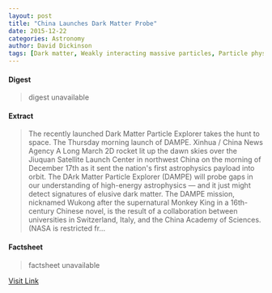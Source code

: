 ```yaml
---
layout: post
title: "China Launches Dark Matter Probe"
date: 2015-12-22
categories: Astronomy
author: David Dickinson
tags: [Dark matter, Weakly interacting massive particles, Particle physics, Matter, Cosmic ray, Astrophysics, Physical sciences, Astronomy, Physics, Outer space, Physical universe, Nature, Physical cosmology]
---
```



#### Digest
>digest unavailable

#### Extract
>The recently launched Dark Matter Particle Explorer takes the hunt to space. The Thursday morning launch of DAMPE. Xinhua / China News Agency A Long March 2D rocket lit up the dawn skies over the Jiuquan Satellite Launch Center in northwest China on the morning of December 17th as it sent the nation's first astrophysics payload into orbit. The DArk Matter Particle Explorer (DAMPE) will probe gaps in our understanding of high-energy astrophysics — and it just might detect signatures of elusive dark matter. The DAMPE mission, nicknamed Wukong after the supernatural Monkey King in a 16th-century Chinese novel, is the result of a collaboration between universities in Switzerland, Italy, and the China Academy of Sciences. (NASA is restricted fr...

#### Factsheet
>factsheet unavailable

[Visit Link](http://www.skyandtelescope.com/astronomy-news/china-launches-dark-matter-probe-1218201543/)


